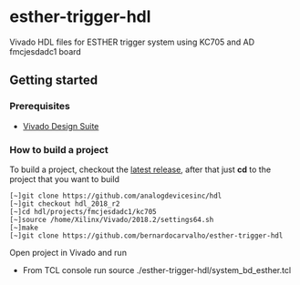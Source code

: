 # esther-trigger-hdl
Vivado HDL files for ESTHER trigger system using KC705 and AD fmcjesdadc1 board

## Getting started
### Prerequisites

 * [Vivado Design Suite](https://www.xilinx.com/support/download.html)
 ### How to build a project

To build a project, checkout the [latest release](https://github.com/analogdevicesinc/hdl/releases), after that just **cd** to the
project that you want to build

 ```
 [~]git clone https://github.com/analogdevicesinc/hdl
 [~]git checkout hdl_2018_r2
 [~]cd hdl/projects/fmcjesdadc1/kc705
 [~]source /home/Xilinx/Vivado/2018.2/settings64.sh
 [~]make
 [~]git clone https://github.com/bernardocarvalho/esther-trigger-hdl
```

Open project in Vivado and run

* From  TCL console run
source ./esther-trigger-hdl/system_bd_esther.tcl
